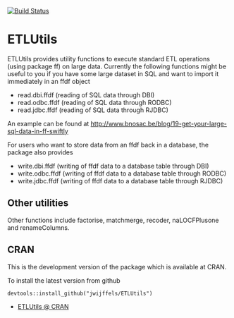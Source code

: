 [![Build Status](https://travis-ci.org/jwijffels/ETLUtils.png?branch=master)](https://travis-ci.org/jwijffels/ETLUtils)

ETLUtils
=========

ETLUtils provides utility functions to execute standard ETL operations (using package ff) on large data.
Currently the following functions might be useful to you if you have some large dataset in SQL and want to import it immediately in an ffdf object

  - read.dbi.ffdf (reading of SQL data through DBI)
  - read.odbc.ffdf (reading of SQL data through RODBC)
  - read.jdbc.ffdf (reading of SQL data through RJDBC)

An example can be found at http://www.bnosac.be/blog/19-get-your-large-sql-data-in-ff-swiftly

For users who want to store data from an ffdf back in a database, the package also provides

  - write.dbi.ffdf (writing of ffdf data to a database table through DBI)
  - write.odbc.ffdf (writing of ffdf data to a database table through RODBC)
  - write.jdbc.ffdf (writing of ffdf data to a database table through RJDBC)

Other utilities
-----------

Other functions include factorise, matchmerge, recoder, naLOCFPlusone and renameColumns.

CRAN
-----------
This is the development version of the package which is available at CRAN.

To install the latest version from github
```
devtools::install_github("jwijffels/ETLUtils")
```

* [ETLUtils @ CRAN]


  [ETLUtils @ CRAN]: http://cran.r-project.org/web/packages/ETLUtils/index.html
